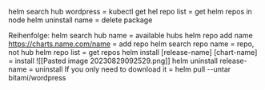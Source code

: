 helm search hub wordpress = kubectl get
hel repo list = get helm repos in node
helm uninstall name = delete package

Reihenfolge:
helm search hub name = available hubs
helm repo add name https://charts.name.com/name = add repo
helm search repo name = repo, not hub
helm repo list = get repos
helm install [release-name] [chart-name] = install
![[Pasted image 20230829092529.png]]
helm uninstall release-name = uninstall
If you only need to download it = helm pull --untar bitami/wordpress